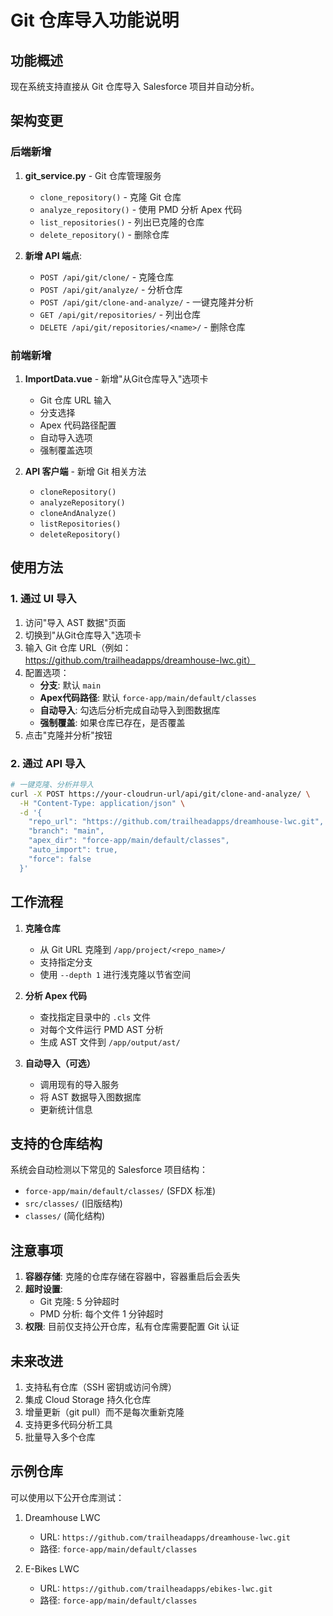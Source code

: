 # Git 仓库导入功能说明

## 功能概述

现在系统支持直接从 Git 仓库导入 Salesforce 项目并自动分析。

## 架构变更

### 后端新增

1. **git_service.py** - Git 仓库管理服务
   - `clone_repository()` - 克隆 Git 仓库
   - `analyze_repository()` - 使用 PMD 分析 Apex 代码
   - `list_repositories()` - 列出已克隆的仓库
   - `delete_repository()` - 删除仓库

2. **新增 API 端点**:
   - `POST /api/git/clone/` - 克隆仓库
   - `POST /api/git/analyze/` - 分析仓库
   - `POST /api/git/clone-and-analyze/` - 一键克隆并分析
   - `GET /api/git/repositories/` - 列出仓库
   - `DELETE /api/git/repositories/<name>/` - 删除仓库

### 前端新增

1. **ImportData.vue** - 新增"从Git仓库导入"选项卡
   - Git 仓库 URL 输入
   - 分支选择
   - Apex 代码路径配置
   - 自动导入选项
   - 强制覆盖选项

2. **API 客户端** - 新增 Git 相关方法
   - `cloneRepository()`
   - `analyzeRepository()`
   - `cloneAndAnalyze()`
   - `listRepositories()`
   - `deleteRepository()`

## 使用方法

### 1. 通过 UI 导入

1. 访问"导入 AST 数据"页面
2. 切换到"从Git仓库导入"选项卡
3. 输入 Git 仓库 URL（例如：https://github.com/trailheadapps/dreamhouse-lwc.git）
4. 配置选项：
   - **分支**: 默认 `main`
   - **Apex代码路径**: 默认 `force-app/main/default/classes`
   - **自动导入**: 勾选后分析完成自动导入到图数据库
   - **强制覆盖**: 如果仓库已存在，是否覆盖
5. 点击"克隆并分析"按钮

### 2. 通过 API 导入

```bash
# 一键克隆、分析并导入
curl -X POST https://your-cloudrun-url/api/git/clone-and-analyze/ \
  -H "Content-Type: application/json" \
  -d '{
    "repo_url": "https://github.com/trailheadapps/dreamhouse-lwc.git",
    "branch": "main",
    "apex_dir": "force-app/main/default/classes",
    "auto_import": true,
    "force": false
  }'
```

## 工作流程

1. **克隆仓库**
   - 从 Git URL 克隆到 `/app/project/<repo_name>/`
   - 支持指定分支
   - 使用 `--depth 1` 进行浅克隆以节省空间

2. **分析 Apex 代码**
   - 查找指定目录中的 `.cls` 文件
   - 对每个文件运行 PMD AST 分析
   - 生成 AST 文件到 `/app/output/ast/`

3. **自动导入（可选）**
   - 调用现有的导入服务
   - 将 AST 数据导入图数据库
   - 更新统计信息

## 支持的仓库结构

系统会自动检测以下常见的 Salesforce 项目结构：

- `force-app/main/default/classes/` (SFDX 标准)
- `src/classes/` (旧版结构)
- `classes/` (简化结构)

## 注意事项

1. **容器存储**: 克隆的仓库存储在容器中，容器重启后会丢失
2. **超时设置**: 
   - Git 克隆: 5 分钟超时
   - PMD 分析: 每个文件 1 分钟超时
3. **权限**: 目前仅支持公开仓库，私有仓库需要配置 Git 认证

## 未来改进

1. 支持私有仓库（SSH 密钥或访问令牌）
2. 集成 Cloud Storage 持久化仓库
3. 增量更新（git pull）而不是每次重新克隆
4. 支持更多代码分析工具
5. 批量导入多个仓库

## 示例仓库

可以使用以下公开仓库测试：

1. Dreamhouse LWC
   - URL: `https://github.com/trailheadapps/dreamhouse-lwc.git`
   - 路径: `force-app/main/default/classes`

2. E-Bikes LWC
   - URL: `https://github.com/trailheadapps/ebikes-lwc.git`
   - 路径: `force-app/main/default/classes`
